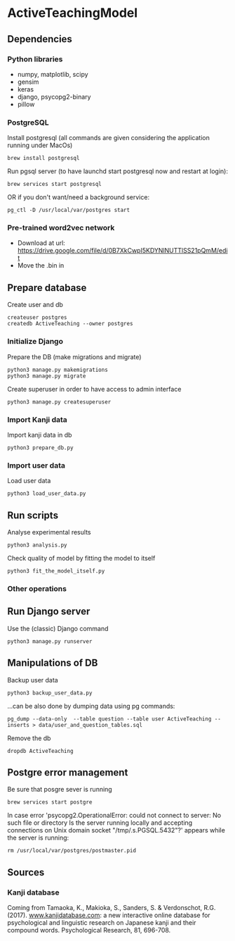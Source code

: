# ActiveTeachingModel


## Dependencies

### Python libraries

* numpy, matplotlib, scipy
* gensim
* keras
* django, psycopg2-binary
* pillow


### PostgreSQL

Install postgresql (all commands are given considering the application running under MacOs)

    brew install postgresql
    
Run pgsql server (to have launchd start postgresql now and restart at login): 

    brew services start postgresql

OR if you don't want/need a background service:

    pg_ctl -D /usr/local/var/postgres start
    
### Pre-trained word2vec network

* Download at url: https://drive.google.com/file/d/0B7XkCwpI5KDYNlNUTTlSS21pQmM/edit
* Move the .bin in 

    
## Prepare database

Create user and db

    createuser postgres
    createdb ActiveTeaching --owner postgres


### Initialize Django

Prepare the DB (make migrations and migrate)

    python3 manage.py makemigrations
    python3 manage.py migrate
    
Create superuser in order to have access to admin interface

    python3 manage.py createsuperuser
    
### Import Kanji data
    
Import kanji data in db
    
    python3 prepare_db.py
    
### Import user data

Load user data
    
    python3 load_user_data.py
    
## Run scripts


Analyse experimental results

    python3 analysis.py
    

Check quality of model by fitting the model to itself

    python3 fit_the_model_itself.py 
    

### Other operations

## Run Django server
   
Use the (classic) Django command

    python3 manage.py runserver

## Manipulations of DB

Backup user data

    python3 backup_user_data.py

...can be also done by dumping data using pg commands:

    pg_dump --data-only  --table question --table user ActiveTeaching --inserts > data/user_and_question_tables.sql


Remove the db
    
    dropdb ActiveTeaching 


## Postgre error management

Be sure that posgre sever is running
    
    brew services start postgre

In case error 'psycopg2.OperationalError: could not connect to server: No such file or directory
	Is the server running locally and accepting
	connections on Unix domain socket "/tmp/.s.PGSQL.5432"?' appears while the server is running:

    rm /usr/local/var/postgres/postmaster.pid
    
## Sources

### Kanji database
   
   Coming from Tamaoka, K., Makioka, S., Sanders, S. & Verdonschot, R.G. (2017). 
www.kanjidatabase.com: a new interactive online database for psychological and linguistic research on Japanese kanji 
and their compound words. Psychological Research, 81, 696-708.